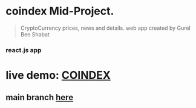 # coindex Mid-Project.

> CryptoCurrency prices, news and details. web app created by Gurel Ben Shabat
### react.js app
# live demo: <a href="https://coindex.cf">COINDEX</a>
## main branch <a href="https://github.com/gurelbs/coindex/tree/main">here</a>
